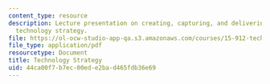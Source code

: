 ```yaml
---
content_type: resource
description: Lecture presentation on creating, capturing, and delivering value with
  technology strategy.
file: https://ol-ocw-studio-app-qa.s3.amazonaws.com/courses/15-912-technology-strategy-fall-2008/44ca00f7b7ec00ede2bad465fdb36e69_lec_01.pdf
file_type: application/pdf
resourcetype: Document
title: Technology Strategy
uid: 44ca00f7-b7ec-00ed-e2ba-d465fdb36e69
---
```

